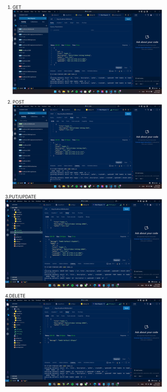 1. GET
![GET](SS/GET.png)

2. POST
![POST](SS/POST.png)

3.PUT/UPDATE
![PUT/UPDATE](SS/PUT.png)

4.DELETE
![DELETE](SS/DELETE.png)
